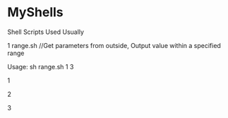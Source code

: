 MyShells
========

Shell Scripts Used Usually


1 range.sh  //Get parameters from outside, Output value within a specified range

Usage: sh range.sh 1 3

1

2

3

